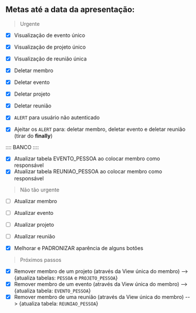 ## Metas até a data da apresentação:

> Urgente
- [x] Visualização de evento único
- [x] Visualização de projeto único
- [x] Visualização de reunião única

- [x] Deletar membro
- [x] Deletar evento
- [x] Deletar projeto
- [x] Deletar reunião

- [x] `ALERT` para usuário não autenticado
- [x] Ajeitar os `ALERT` para: deletar membro, deletar evento e deletar reunião (tirar do __finally__)

:::: BANCO ::::
- [x] Atualizar tabela EVENTO_PESSOA ao colocar membro como responsável
- [x] Atualizar tabela REUNIAO_PESSOA ao colocar membro como responsável

> Não tão urgente
- [ ] Atualizar membro
- [ ] Atualizar evento
- [ ] Atualizar projeto
- [ ] Atualizar reunião

- [x] Melhorar e PADRONIZAR aparência de alguns botões

> Próximos passos

- [x] Remover membro de um projeto (através da View única do membro) --> {atualiza tabelas: `PESSOA` e `PROJETO_PESSOA`}
- [x] Remover membro de um evento (através da View única do membro) --> {atualiza tabela: `EVENTO_PESSOA`}
- [x] Remover membro de uma reunião (através da View única do membro) --> {atualiza tabela: `REUNIAO_PESSOA`}